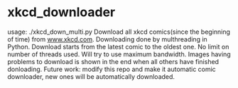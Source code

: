 # xkcd_downloader
usage: ./xkcd_down_multi.py
Download all xkcd comics(since the beginning of time) from www.xkcd.com. Downloading done by multhreading in Python.
Download starts from the latest comic to the oldest one.
No limit on number of threads used. Will try to use maximum bandwidth. Images having problems to download is shown in the
end when all others have finished donloading.
Future work: modify this repo and make it automatic comic downloader, new ones will be automatically downloaded.
